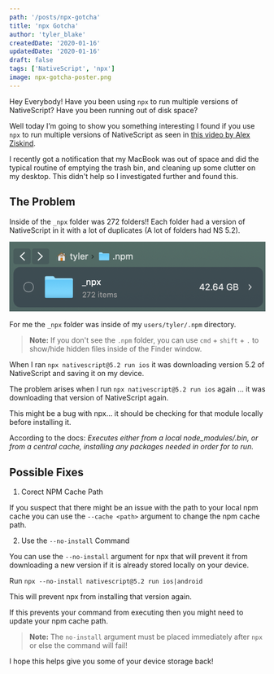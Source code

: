 ```yaml
---
path: '/posts/npx-gotcha'
title: 'npx Gotcha'
author: 'tyler_blake'
createdDate: '2020-01-16'
updatedDate: '2020-01-16'
draft: false
tags: ['NativeScript', 'npx']
image: npx-gotcha-poster.png
---
```



Hey Everybody! Have you been using `npx` to run multiple versions of NativeScript? Have you been running out of disk space?

Well today I’m going to show you something interesting I found if you use `npx` to run multiple versions of NativeScript as seen in [this video by Alex Ziskind](https://www.youtube.com/watch?v=wlRdGPAqWl8).


I recently got a notification that my MacBook was out of space and did the typical routine of emptying the trash bin, and cleaning up some clutter on my desktop. This didn't help so I investigated further and found this.


## The Problem


Inside of the `_npx` folder was 272 folders!! Each folder had a version of NativeScript in it with a lot of duplicates (A lot of folders had NS 5.2).

![npx folder size](npx-size.png)

For me the `_npx` folder was inside of my `users/tyler/.npm` directory.

>**Note:** If you don't see the `.npm` folder, you can use `cmd` + `shift` + `.` to show/hide hidden files inside of the Finder window.

When I ran `npx nativescript@5.2 run ios` it was downloading version 5.2 of NativeScript and saving it on my device.

The problem arises when I run `npx nativescript@5.2 run ios` again ... it was downloading that version of NativeScript again.

This might be a bug with npx... it should be checking for that module locally before installing it.

According to the docs:
*Executes <command> either from a local node_modules/.bin, or from a central cache, installing any packages needed in order for <command> to run.*

## Possible Fixes

1.  Corect NPM Cache Path

If you suspect that there might be an issue with the path to your local npm cache you can use the `--cache <path>` argument to change the npm cache path.

2. Use the `--no-install` Command

You can use the `--no-install` argument for npx that will prevent it from downloading a new version if it is already stored locally on your device.

Run `npx --no-install nativescript@5.2 run ios|android`

This will prevent npx from installing that version again.

If this prevents your command from executing then you might need to update your npm cache path.

>**Note:** The `no-install` argument must be placed immediately after `npx` or else the command will fail!


I hope this helps give you some of your device storage back!

